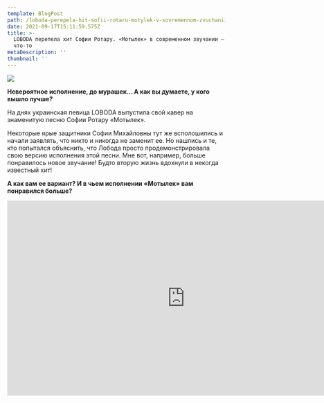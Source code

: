 ```yaml
---
template: BlogPost
path: /loboda-perepela-hit-sofii-rotaru-motylek-v-sovremennom-zvuchanii-eto-chto-to
date: 2021-09-17T15:11:59.575Z
title: >-
  LOBODA перепела хит Софии Ротару. «Мотылек» в современном звучании — это
  что-то
metaDescription: ''
thumbnail: ''
---
```

![](/assets/Bez-imeni-1-vosstanovleno-106-1140x630.jpg)

<strong>Невероятное исполнение, до мурашек… А как вы думаете, у кого вышло лучше?</strong>

На днях украинская певица LOBODA выпустила свой кавер на знаменитую песню Софии Ротару «Мотылек».

Некоторые ярые защитники Софии Михайловны тут же всполошились и начали заявлять, что никто и никогда не заменит ее. Но нашлись и те, кто попытался объяснить, что Лобода просто продемонстрировала свою версию исполнения этой песни. Мне вот, например, больше понравилось новое звучание! Будто вторую жизнь вдохнули в некогда известный хит!

<strong>А как вам ее вариант? И в чьем исполнении «Мотылек» вам понравился больше?</strong>

<iframe src="https://www.youtube.com/embed/O35InEUduPQ" width="820" height="450" frameborder="0" allowfullscreen="allowfullscreen"></iframe>
